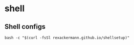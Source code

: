 # shell
Shell configs
-----------------

```
bash -c "$(curl -fsSl rexackermann.github.io/shellsetup)"
```
